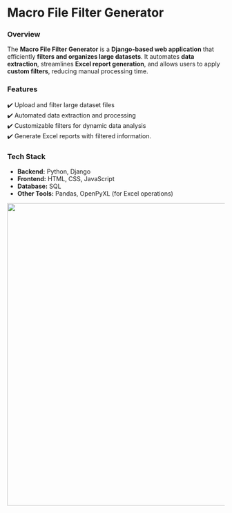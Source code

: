 # **Macro File Filter Generator**  

### **Overview**  
The **Macro File Filter Generator** is a **Django-based web application** that efficiently **filters and organizes large datasets**. It automates **data extraction**, streamlines **Excel report generation**, and allows users to apply **custom filters**, reducing manual processing time.  

### **Features**  
✔️ Upload and filter large dataset files  
✔️ Automated data extraction and processing  
✔️ Customizable filters for dynamic data analysis  
✔️ Generate Excel reports with filtered information.  

### **Tech Stack**  
- **Backend:** Python, Django  
- **Frontend:** HTML, CSS, JavaScript  
- **Database:** SQL  
- **Other Tools:** Pandas, OpenPyXL (for Excel operations)  

<img src="https://github.com/user-attachments/assets/042f3975-8fbd-4e80-ab85-7ecfbf0ca224" width="700">




